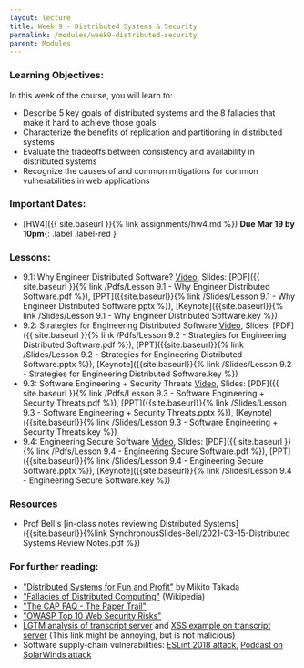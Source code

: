 ```yaml
---
layout: lecture
title: Week 9 - Distributed Systems & Security
permalink: /modules/week9-distributed-security
parent: Modules
---
```

### Learning Objectives:

In this week of the course, you will learn to:
* Describe 5 key goals of distributed systems and the 8 fallacies that make it hard to achieve those goals
* Characterize the benefits of replication and partitioning in distributed systems
* Evaluate the tradeoffs between consistency and availability in distributed systems
* Recognize the causes of and common mitigations for common vulnerabilities in web applications

### Important Dates:
* [HW4]({{ site.baseurl }}{% link assignments/hw4.md %}) **Due Mar 19 by 10pm**{: .label .label-red }


### Lessons:

* 9.1: Why Engineer Distributed Software? [Video](https://northeastern.instructure.com/courses/60188/modules/items/5614640), Slides: [PDF]({{ site.baseurl }}{% link /Pdfs/Lesson 9.1 - Why Engineer Distributed Software.pdf %}), [PPT]({{site.baseurl}}{% link /Slides/Lesson 9.1 - Why Engineer Distributed Software.pptx %}), [Keynote]({{site.baseurl}}{% link /Slides/Lesson 9.1 - Why Engineer Distributed Software.key %})
* 9.2: Strategies for Engineering Distributed Software [Video](https://northeastern.instructure.com/courses/60188/modules/items/5614661), Slides: [PDF]({{ site.baseurl }}{% link /Pdfs/Lesson 9.2 - Strategies for Engineering Distributed Software.pdf %}), [PPT]({{site.baseurl}}{% link /Slides/Lesson 9.2 - Strategies for Engineering Distributed Software.pptx %}), [Keynote]({{site.baseurl}}{% link /Slides/Lesson 9.2 - Strategies for Engineering Distributed Software.key %})
* 9.3: Software Engineering + Security Threats [Video](https://northeastern.instructure.com/courses/60188/modules/items/5614663), Slides: [PDF]({{ site.baseurl }}{% link /Pdfs/Lesson 9.3 - Software Engineering + Security Threats.pdf %}), [PPT]({{site.baseurl}}{% link /Slides/Lesson 9.3 - Software Engineering + Security Threats.pptx %}), [Keynote]({{site.baseurl}}{% link /Slides/Lesson 9.3 - Software Engineering + Security Threats.key %})
* 9.4: Engineering Secure Software [Video](https://northeastern.instructure.com/courses/60188/modules/items/5614749), Slides: [PDF]({{ site.baseurl }}{% link /Pdfs/Lesson 9.4 - Engineering Secure Software.pdf %}), [PPT]({{site.baseurl}}{% link /Slides/Lesson 9.4 - Engineering Secure Software.pptx %}), [Keynote]({{site.baseurl}}{% link /Slides/Lesson 9.4 - Engineering Secure Software.key %})

### Resources
* Prof Bell's [in-class notes reviewing Distributed Systems]({{site.baseurl}}{%link SynchronousSlides-Bell/2021-03-15-Distributed Systems Review Notes.pdf %})

### For further reading:
* ["Distributed Systems for Fun and Profit"](http://book.mixu.net/distsys/index.html) by Mikito Takada
* ["Fallacies of Distributed Computing"](https://en.wikipedia.org/wiki/Fallacies_of_distributed_computing) (Wikipedia)
* ["The CAP FAQ - The Paper Trail"](https://www.the-paper-trail.org/page/cap-faq/)
* ["OWASP Top 10 Web Security Risks"](https://owasp.org/www-project-top-ten/)
* [LGTM analysis of transcript server](https://lgtm.com/projects/g/neu-se/transcript-app/?mode=list) and [XSS example on transcript server](https://rest-example.covey.town/transcripts/%3Ch1%3ECongratulations%21%3C%2Fh1%3E%20You%20are%20the%201000th%20visitor%20to%20the%20transcript%20site%21%20You%20have%20been%20selected%20to%20receive%20a%20free%20iPad.%20To%20claim%20your%20prize%20%3Ca%20href%3D%27https%3A%2F%2Fwww.youtube.com%2Fwatch%3Fv%3DDLzxrzFCyOs%27%3Eclick%20here%21%3C%2Fa%3E%3Cscript%20language%3D%22javascript%22%3Edocument.getRootNode%28%29.body.innerHTML%3D%27%3Ch1%3ECongratulations%21%3C%2Fh1%3EYou%20are%20the%201000th%20visitor%20to%20the%20transcript%20site%21%20You%20have%20been%20selected%20to%20receive%20a%20free%20iPad.%20To%20claim%20your%20prize%20%3Ca%20href%3D%22https%3A%2F%2Fwww.youtube.com%2Fwatch%3Fv%3DDLzxrzFCyOs%22%3Eclick%20here%21%3C%2Fa%3E%27%3Balert%28%27You%20are%20a%20winner%21%27%29%3B%3C%2Fscript%3E) (This link might be annoying, but is not malicious)
* Software supply-chain vulnerabilities: [ESLint 2018 attack](https://eslint.org/blog/2018/07/postmortem-for-malicious-package-publishes), [Podcast on SolarWinds attack](https://www.theverge.com/2021/1/26/22248631/solarwinds-hack-cybersecurity-us-menn-decoder-podcast)
